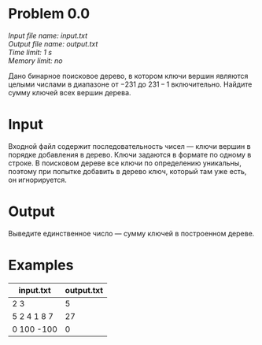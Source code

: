# Problem 0.0

*Input file name: input.txt\
Output file name: output.txt\
Time limit: 1 s\
Memory limit: no*


Дано бинарное поисковое дерево, в котором ключи вершин являются целыми числами в диапазоне от −231 до 231 − 1 включительно. Найдите сумму ключей всех вершин дерева.

# Input

Входной файл содержит последовательность чисел — ключи вершин в порядке добавления в дерево. Ключи задаются в формате по одному в строке.
В поисковом дереве все ключи по определению уникальны, поэтому при попытке добавить в дерево ключ, который там уже есть, он игнорируется.

# Output

Выведите единственное число — сумму ключей в построенном дереве.

# Examples

| input.txt                                      |output.txt                                      |
|------------------------------------------------|------------------------------------------------|
| 2 3                                            | 5                                              |
| 5 2 4 1 8 7                                    | 27                                             |
| 0 100 -100                                     | 0                                              |